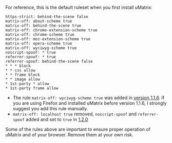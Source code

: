 For reference, this is the default ruleset when you first install uMatrix:

```
https-strict: behind-the-scene false
matrix-off: about-scheme true
matrix-off: behind-the-scene true
matrix-off: chrome-extension-scheme true
matrix-off: chrome-scheme true
matrix-off: moz-extension-scheme true
matrix-off: opera-scheme true
matrix-off: wyciwyg-scheme true
noscript-spoof: * true
referrer-spoof: * true
referrer-spoof: behind-the-scene false
* * * block
* * css allow
* * frame block
* * image allow
* 1st-party * allow
* 1st-party frame allow
```

- The rule `matrix-off: wyciwyg-scheme true` was added in [version 1.1.6](https://github.com/gorhill/uMatrix/releases/tag/1.1.6). If you are using Firefox and installed uMatrix before version 1.1.6, I strongly suggest you add this rule manually.
- `matrix-off: localhost true` removed, `noscript-spoof` and `referrer-spoof` added and set to `true` in [1.2.0](https://github.com/gorhill/uMatrix/releases/tag/1.2.0)

Some of the rules above are important to ensure proper operation of uMatrix and of your browser. Remove them at your own risk.